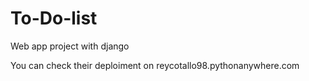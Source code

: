 # To-Do-list
Web app project with django

You can check their deploiment on reycotallo98.pythonanywhere.com
